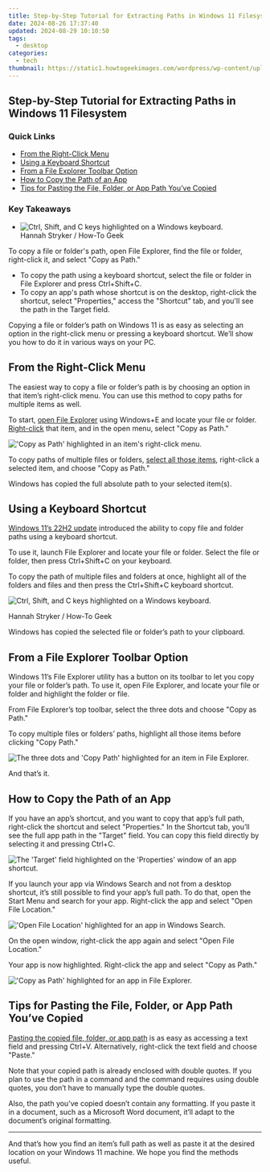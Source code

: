 ```yaml
---
title: Step-by-Step Tutorial for Extracting Paths in Windows 11 Filesystem
date: 2024-08-26 17:37:40
updated: 2024-08-29 10:10:50
tags:
  - desktop
categories:
  - tech
thumbnail: https://static1.howtogeekimages.com/wordpress/wp-content/uploads/2023/09/52845868486_61ea745925_o.jpg
---
```


## Step-by-Step Tutorial for Extracting Paths in Windows 11 Filesystem

### Quick Links

* [From the Right-Click Menu](https://tiktok-clips.techidaily.com/updated-2024-approved-unveil-the-secrets-of-exceptional-tiktok-intro-videos-mac/)
* [Using a Keyboard Shortcut](https://facebook-video-share.techidaily.com/new-in-2024-discover-top-15-youtube-sources-for-sci-education/)
* [From a File Explorer Toolbar Option](https://vp-tips.techidaily.com/updated-revolutionizing-image-capture-with-ios-11-updates/)
* [How to Copy the Path of an App](https://win11-tips.techidaily.com/breaking-barriers-uniting-pc-and-android-devices/)
* [Tips for Pasting the File, Folder, or App Path You’ve Copied](https://win-answers.techidaily.com/quick-solution-to-rectify-minecrafts-sudden-crash-with-exit-code-0/)

### Key Takeaways

* ![Ctrl, Shift, and C keys highlighted on a Windows keyboard.](https://static1.howtogeekimages.com/wordpress/wp-content/uploads/2024/01/2-copy-path-keyboard-shortcut.jpg)  
Hannah Stryker / How-To Geek  
    
 To copy a file or folder's path, open File Explorer, find the file or folder, right-click it, and select "Copy as Path."
* To copy the path using a keyboard shortcut, select the file or folder in File Explorer and press Ctrl+Shift+C.
* To copy an app's path whose shortcut is on the desktop, right-click the shortcut, select "Properties," access the "Shortcut" tab, and you'll see the path in the Target field.

 Copying a file or folder’s path on Windows 11 is as easy as selecting an option in the right-click menu or pressing a keyboard shortcut. We’ll show you how to do it in various ways on your PC.

##  From the Right-Click Menu

 The easiest way to copy a file or folder’s path is by choosing an option in that item’s right-click menu. You can use this method to copy paths for multiple items as well.

 To start, [open File Explorer](https://pokemon-go-android.techidaily.com/how-to-get-and-use-pokemon-go-promo-codes-on-realme-c67-4g-drfone-by-drfone-virtual-android/) using Windows+E and locate your file or folder. [Right-click](https://desktop-recording.techidaily.com/updated-the-art-of-recording-fun-6-techniques-to-document-minecraft-for-2024/) that item, and in the open menu, select "Copy as Path."

!['Copy as Path' highlighted in an item's right-click menu.](https://static1.howtogeekimages.com/wordpress/wp-content/uploads/2024/01/1-copy-path-right-click-menu.jpg) 

 To copy paths of multiple files or folders, [select all those items](https://on-screen-recording.techidaily.com/updated-effective-strategies-to-capture-and-save-google-voice-dialogues-for-2024/), right-click a selected item, and choose "Copy as Path."

 Windows has copied the full absolute path to your selected item(s).

##  Using a Keyboard Shortcut

[Windows 11’s 22H2 update](https://extra-skills.techidaily.com/2024-approved-snickerscreen-composer/) introduced the ability to copy file and folder paths using a keyboard shortcut.

 To use it, launch File Explorer and locate your file or folder. Select the file or folder, then press Ctrl+Shift+C on your keyboard.

 To copy the path of multiple files and folders at once, highlight all of the folders and files and then press the Ctrl+Shift+C keyboard shortcut.

![Ctrl, Shift, and C keys highlighted on a Windows keyboard.](https://static1.howtogeekimages.com/wordpress/wp-content/uploads/2024/01/2-copy-path-keyboard-shortcut.jpg) 

Hannah Stryker / How-To Geek  
  
 Windows has copied the selected file or folder’s path to your clipboard.

##  From a File Explorer Toolbar Option

 Windows 11’s File Explorer utility has a button on its toolbar to let you copy your file or folder’s path. To use it, open File Explorer, and locate your file or folder and highlight the folder or file.

 From File Explorer’s top toolbar, select the three dots and choose "Copy as Path."

 To copy multiple files or folders’ paths, highlight all those items before clicking "Copy Path."

![The three dots and 'Copy Path' highlighted for an item in File Explorer.](https://static1.howtogeekimages.com/wordpress/wp-content/uploads/2024/01/3-copy-path-file-explorer-toolbar-option.jpg) 

 And that’s it.

##  How to Copy the Path of an App

 If you have an app’s shortcut, and you want to copy that app’s full path, right-click the shortcut and select "Properties." In the Shortcut tab, you’ll see the full app path in the "Target" field. You can copy this field directly by selecting it and pressing Ctrl+C. 

![The 'Target' field highlighted on the 'Properties' window of an app shortcut.](https://static1.howtogeekimages.com/wordpress/wp-content/uploads/2024/01/4-copy-path-app-shortcut-target-field.jpg) 

 If you launch your app via Windows Search and not from a desktop shortcut, it’s still possible to find your app’s full path. To do that, open the Start Menu and search for your app. Right-click the app and select "Open File Location."

!['Open File Location' highlighted for an app in Windows Search.](https://static1.howtogeekimages.com/wordpress/wp-content/uploads/2024/01/5-open-app-location-start-menu.jpg) 

 On the open window, right-click the app again and select "Open File Location."

 Your app is now highlighted. Right-click the app and select "Copy as Path."

!['Copy as Path' highlighted for an app in File Explorer.](https://static1.howtogeekimages.com/wordpress/wp-content/uploads/2024/01/6-copy-app-path.jpg) 

##  Tips for Pasting the File, Folder, or App Path You’ve Copied

[Pasting the copied file, folder, or app path](https://twitter-videos.techidaily.com/new-in-2024-gain-twitter-gifs-for-pc-download-made-simple/) is as easy as accessing a text field and pressing Ctrl+V. Alternatively, right-click the text field and choose "Paste."

 Note that your copied path is already enclosed with double quotes. If you plan to use the path in a command and the command requires using double quotes, you don’t have to manually type the double quotes.

 Also, the path you’ve copied doesn’t contain any formatting. If you paste it in a document, such as a Microsoft Word document, it’ll adapt to the document’s original formatting.

---

 And that’s how you find an item’s full path as well as paste it at the desired location on your Windows 11 machine. We hope you find the methods useful.

<ins class="adsbygoogle"
     style="display:block"
     data-ad-format="autorelaxed"
     data-ad-client="ca-pub-7571918770474297"
     data-ad-slot="1223367746"></ins>



<ins class="adsbygoogle"
     style="display:block"
     data-ad-client="ca-pub-7571918770474297"
     data-ad-slot="8358498916"
     data-ad-format="auto"
     data-full-width-responsive="true"></ins>
